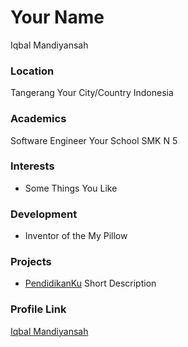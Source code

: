 # Your Name
Iqbal Mandiyansah
### Location
Tangerang
Your City/Country
Indonesia
### Academics
Software Engineer
Your School
SMK N 5
### Interests

- Some Things You Like

### Development

- Inventor of the My Pillow

### Projects

- [PendidikanKu](github.com/kode2an/PendidikanKu) Short Description

### Profile Link

[Iqbal Mandiyansah](Github.com/kode2an)

